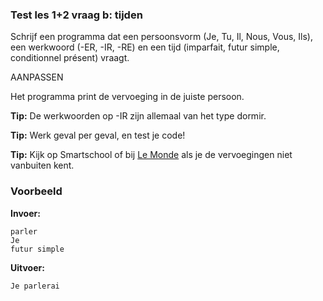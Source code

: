 ### Test les 1+2 vraag b: tijden
Schrijf een programma dat een persoonsvorm (Je, Tu, Il, Nous, Vous, Ils), een werkwoord (-ER, -IR, -RE) en een tijd (imparfait, futur simple, conditionnel présent) vraagt.

AANPASSEN

Het programma print de vervoeging in de juiste persoon.

**Tip:** De werkwoorden op -IR zijn allemaal van het type dormir.

**Tip:** Werk geval per geval, en test je code!

**Tip:** Kijk op Smartschool of bij [Le Monde](https://conjugaison.lemonde.fr/conjugaison/search?verb=dormir) als je de vervoegingen niet vanbuiten kent.


### Voorbeeld
**Invoer:**

    parler
    Je
    futur simple
    
**Uitvoer:**

    Je parlerai
